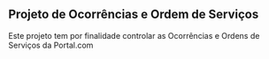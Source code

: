 ## Projeto de Ocorrências e Ordem de Serviços

Este projeto tem por finalidade controlar as Ocorrências e Ordens de Serviços da Portal.com
